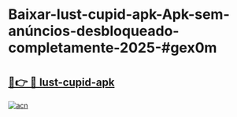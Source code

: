 # Baixar-lust-cupid-apk-Apk-sem-anúncios-desbloqueado-completamente-2025-#gex0m

# <h2><a href="https://ainizakaria.my?title=lust-cupid-apk&ref=24M">🔗👉 🔴 lust-cupid-apk</a></h2>

[![acn](https://github.com/user-attachments/assets/0f9c940e-d8b0-45ae-aac7-cd30a18b3e1c)](https://ainizakaria.my?title=lust-cupid-apk&ref=24M)


